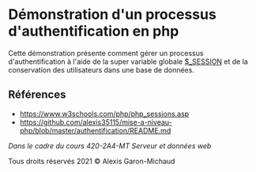 # Démonstration d'un processus d'authentification en php

Cette démonstration présente comment gérer un processus d'authentification à l'aide de la super variable globale [$_SESSION](https://www.w3schools.com/php/php_sessions.asp) et de la conservation des utilisateurs dans une base de données.

## Références

- <https://www.w3schools.com/php/php_sessions.asp>
- <https://github.com/alexis35115/mise-a-niveau-php/blob/master/authentification/README.md>

_Dans le cadre du cours 420-2A4-MT Serveur et données web_

Tous droits réservés 2021 © Alexis Garon-Michaud
